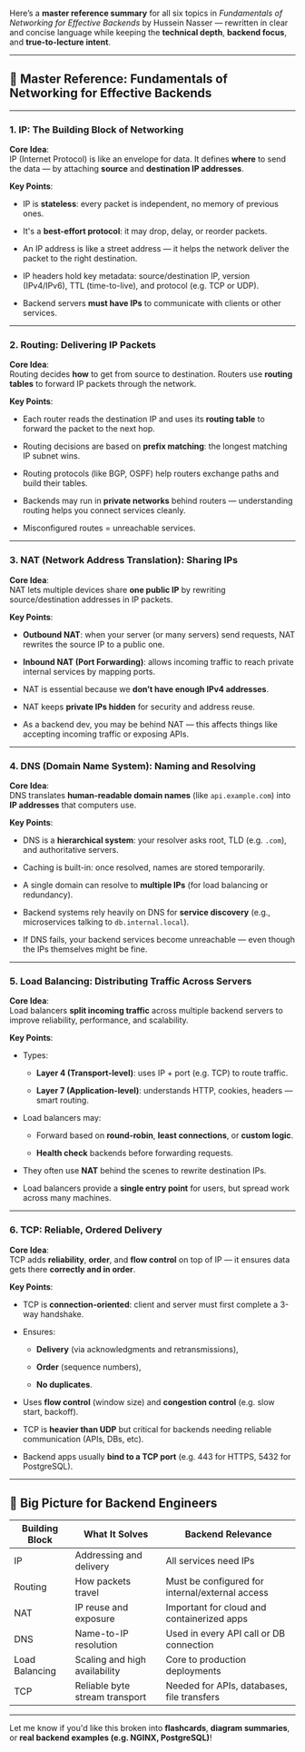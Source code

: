 Here’s a **master reference summary** for all six topics in _Fundamentals of Networking for Effective Backends_ by Hussein Nasser — rewritten in clear and concise language while keeping the **technical depth**, **backend focus**, and **true-to-lecture intent**.

---

## 🧱 Master Reference: Fundamentals of Networking for Effective Backends

---

### **1. IP: The Building Block of Networking**

**Core Idea**:  
IP (Internet Protocol) is like an envelope for data. It defines **where** to send the data — by attaching **source** and **destination IP addresses**.

**Key Points**:

- IP is **stateless**: every packet is independent, no memory of previous ones.
    
- It's a **best-effort protocol**: it may drop, delay, or reorder packets.
    
- An IP address is like a street address — it helps the network deliver the packet to the right destination.
    
- IP headers hold key metadata: source/destination IP, version (IPv4/IPv6), TTL (time-to-live), and protocol (e.g. TCP or UDP).
    
- Backend servers **must have IPs** to communicate with clients or other services.
    

---

### **2. Routing: Delivering IP Packets**

**Core Idea**:  
Routing decides **how** to get from source to destination. Routers use **routing tables** to forward IP packets through the network.

**Key Points**:

- Each router reads the destination IP and uses its **routing table** to forward the packet to the next hop.
    
- Routing decisions are based on **prefix matching**: the longest matching IP subnet wins.
    
- Routing protocols (like BGP, OSPF) help routers exchange paths and build their tables.
    
- Backends may run in **private networks** behind routers — understanding routing helps you connect services cleanly.
    
- Misconfigured routes = unreachable services.
    

---

### **3. NAT (Network Address Translation): Sharing IPs**

**Core Idea**:  
NAT lets multiple devices share **one public IP** by rewriting source/destination addresses in IP packets.

**Key Points**:

- **Outbound NAT**: when your server (or many servers) send requests, NAT rewrites the source IP to a public one.
    
- **Inbound NAT (Port Forwarding)**: allows incoming traffic to reach private internal services by mapping ports.
    
- NAT is essential because we **don’t have enough IPv4 addresses**.
    
- NAT keeps **private IPs hidden** for security and address reuse.
    
- As a backend dev, you may be behind NAT — this affects things like accepting incoming traffic or exposing APIs.
    

---

### **4. DNS (Domain Name System): Naming and Resolving**

**Core Idea**:  
DNS translates **human-readable domain names** (like `api.example.com`) into **IP addresses** that computers use.

**Key Points**:

- DNS is a **hierarchical system**: your resolver asks root, TLD (e.g. `.com`), and authoritative servers.
    
- Caching is built-in: once resolved, names are stored temporarily.
    
- A single domain can resolve to **multiple IPs** (for load balancing or redundancy).
    
- Backend systems rely heavily on DNS for **service discovery** (e.g., microservices talking to `db.internal.local`).
    
- If DNS fails, your backend services become unreachable — even though the IPs themselves might be fine.
    

---

### **5. Load Balancing: Distributing Traffic Across Servers**

**Core Idea**:  
Load balancers **split incoming traffic** across multiple backend servers to improve reliability, performance, and scalability.

**Key Points**:

- Types:
    
    - **Layer 4 (Transport-level)**: uses IP + port (e.g. TCP) to route traffic.
        
    - **Layer 7 (Application-level)**: understands HTTP, cookies, headers — smart routing.
        
- Load balancers may:
    
    - Forward based on **round-robin**, **least connections**, or **custom logic**.
        
    - **Health check** backends before forwarding requests.
        
- They often use **NAT** behind the scenes to rewrite destination IPs.
    
- Load balancers provide a **single entry point** for users, but spread work across many machines.
    

---

### **6. TCP: Reliable, Ordered Delivery**

**Core Idea**:  
TCP adds **reliability**, **order**, and **flow control** on top of IP — it ensures data gets there **correctly and in order**.

**Key Points**:

- TCP is **connection-oriented**: client and server must first complete a 3-way handshake.
    
- Ensures:
    
    - **Delivery** (via acknowledgments and retransmissions),
        
    - **Order** (sequence numbers),
        
    - **No duplicates**.
        
- Uses **flow control** (window size) and **congestion control** (e.g. slow start, backoff).
    
- TCP is **heavier than UDP** but critical for backends needing reliable communication (APIs, DBs, etc).
    
- Backend apps usually **bind to a TCP port** (e.g. 443 for HTTPS, 5432 for PostgreSQL).
    

---

## 🧠 Big Picture for Backend Engineers

|Building Block|What It Solves|Backend Relevance|
|---|---|---|
|IP|Addressing and delivery|All services need IPs|
|Routing|How packets travel|Must be configured for internal/external access|
|NAT|IP reuse and exposure|Important for cloud and containerized apps|
|DNS|Name-to-IP resolution|Used in every API call or DB connection|
|Load Balancing|Scaling and high availability|Core to production deployments|
|TCP|Reliable byte stream transport|Needed for APIs, databases, file transfers|

---

Let me know if you'd like this broken into **flashcards**, **diagram summaries**, or **real backend examples (e.g. NGINX, PostgreSQL)**!